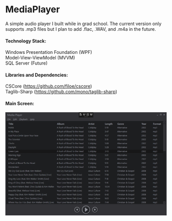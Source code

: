 # MediaPlayer
A simple audio player I built while in grad school. The current version only supports .mp3 files but I plan to add .flac, .WAV, and .m4a
in the future.

#### Technology Stack:
Windows Presentation Foundation (WPF) <br>
Model-View-ViewModel (MVVM) <br>
SQL Server (Future) <br>

#### Libraries and Dependencies:
CSCore (https://github.com/filoe/cscore) <br>
Taglib-Sharp (https://github.com/mono/taglib-sharp)

#### Main Screen:
![alt text](https://github.com/mcarbaugh/MediaPlayer/blob/master/screenshots/media_player.png?raw=true)
